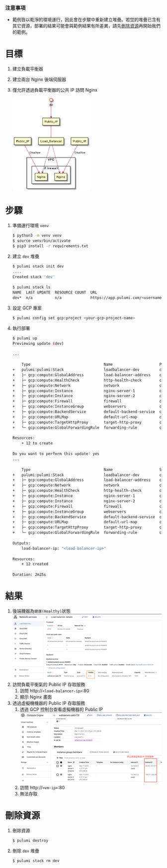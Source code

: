 ### 注意事項
* 範例皆以乾淨的環境運行，因此會在步驟中重新建立堆疊。若您的堆疊已含有其它資源，部署的結果可能會與範例結果有所差異，請先[刪除資源](#刪除資源)再開始我們的範例。

# 目標
1. 建立負載平衡器
2. 建立兩台 Nginx 後端伺服器
3. 僅允許透過負載平衡器的公共 IP 訪問 Nginx

   <img src="./assets/diagrams/arch.png" width="250px" height="300px">

# 步驟
1. 準備運行環境 `venv`
    ```bash
    $ python3 -m venv venv
    $ source venv/bin/activate
    $ pip3 install -r requirements.txt
    ```
2. 建立 `dev` 堆疊
    ```bash
    $ pulumi stack init dev
    ....
    Created stack 'dev'

    $ pulumi stack ls
    NAME  LAST UPDATE  RESOURCE COUNT  URL
    dev*  n/a          n/a             https://app.pulumi.com/<username>/loadbalancer/dev
    ```

3. 設定 GCP 專案
    ```bash
    $ pulumi config set gcp:project <your-gcp-project-name>
    ```
4. 執行部署
    ```bash
    $ pulumi up
    Previewing update (dev)

    ...

        Type                                 Name                     Plan
    +   pulumi:pulumi:Stack                  loadbalancer-dev         create
    +   ├─ gcp:compute:GlobalAddress         load-balancer-address    create
    +   ├─ gcp:compute:HealthCheck           http-health-check        create
    +   ├─ gcp:compute:Network               network                  create
    +   ├─ gcp:compute:Instance              nginx-server-1           create
    +   ├─ gcp:compute:Instance              nginx-server-2           create
    +   ├─ gcp:compute:Firewall              firewall                 create
    +   ├─ gcp:compute:InstanceGroup         webservers               create
    +   ├─ gcp:compute:BackendService        default-backend-service  create
    +   ├─ gcp:compute:URLMap                default-url-map          create
    +   ├─ gcp:compute:TargetHttpProxy       target-http-proxy        create
    +   └─ gcp:compute:GlobalForwardingRule  forwarding-rule          create

    Resources:
        + 12 to create

    Do you want to perform this update? yes
    ...

        Type                                 Name                     Status
    +   pulumi:pulumi:Stack                  loadbalancer-dev         created
    +   ├─ gcp:compute:GlobalAddress         load-balancer-address    created
    +   ├─ gcp:compute:Network               network                  created
    +   ├─ gcp:compute:HealthCheck           http-health-check        created
    +   ├─ gcp:compute:Instance              nginx-server-1           created
    +   ├─ gcp:compute:Instance              nginx-server-2           created
    +   ├─ gcp:compute:Firewall              firewall                 created
    +   ├─ gcp:compute:InstanceGroup         webservers               created
    +   ├─ gcp:compute:BackendService        default-backend-service  created
    +   ├─ gcp:compute:URLMap                default-url-map          created
    +   ├─ gcp:compute:TargetHttpProxy       target-http-proxy        created
    +   └─ gcp:compute:GlobalForwardingRule  forwarding-rule          created

    Outputs:
        load-balancer-ip: "<load-balancer-ip>"

    Resources:
        + 12 created

    Duration: 2m25s
    ```

# 結果
1. 後端機器為`健康(Healthy)`狀態
    ![](./assets/images/healthy.png)
2. 訪問負載平衡氣的 Public IP 存取服務
    1. 訪問 http://`<load-balancer-ip>`:80
    2. 顯示 Nginx 畫面
3. 透過虛擬機機器的 Public IP 存取服務
    1. 透過 GCP 控制台查看虛擬機器的 Public IP
        ![](./assets/images/disallow-from-instance-ip.png)
    2. 訪問 http://`<vm-ip>`:80
    3. 無法存取

# 刪除資源
1. 刪除資源
    ```bash
    $ pulumi destroy
    ```
2. 刪除 `dev` 堆疊
    ```bash
    $ pulumi stack rm dev
    ```
